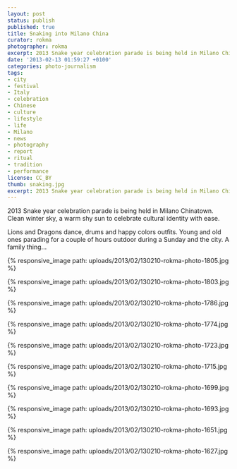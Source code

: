 ```yaml
---
layout: post
status: publish
published: true
title: Snaking into Milano China
curator: rokma
photographer: rokma
excerpt: 2013 Snake year celebration parade is being held in Milano Chinatown.
date: '2013-02-13 01:59:27 +0100'
categories: photo-journalism
tags:
- city
- festival
- Italy
- celebration
- Chinese
- culture
- lifestyle
- life
- Milano
- news
- photography
- report
- ritual
- tradition
- performance
license: CC_BY
thumb: snaking.jpg
excerpt: 2013 Snake year celebration parade is being held in Milano Chinatown. Clean winter sky, a warm shy sun to celebrate cultural identity with ease.
---
```


2013 Snake year celebration parade is being held in Milano Chinatown. Clean winter sky, a warm shy sun to celebrate cultural identity with ease.

Lions and Dragons dance, drums and happy colors outfits. Young and old ones parading for a couple of hours outdoor during a Sunday and the city. A family thing...


{% responsive_image path: uploads/2013/02/130210-rokma-photo-1805.jpg %}

{% responsive_image path: uploads/2013/02/130210-rokma-photo-1803.jpg %}

{% responsive_image path: uploads/2013/02/130210-rokma-photo-1786.jpg %}

{% responsive_image path: uploads/2013/02/130210-rokma-photo-1774.jpg %}

{% responsive_image path: uploads/2013/02/130210-rokma-photo-1723.jpg %}

{% responsive_image path: uploads/2013/02/130210-rokma-photo-1715.jpg %}

{% responsive_image path: uploads/2013/02/130210-rokma-photo-1699.jpg %}

{% responsive_image path: uploads/2013/02/130210-rokma-photo-1693.jpg %}

{% responsive_image path: uploads/2013/02/130210-rokma-photo-1651.jpg %}

{% responsive_image path: uploads/2013/02/130210-rokma-photo-1627.jpg %}
